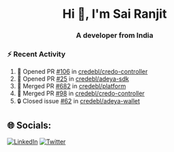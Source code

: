 <h1 align="center">Hi 👋, I'm Sai Ranjit</h1>
<h3 align="center">A developer from India</h3>

### :zap: Recent Activity

<!--START_SECTION:activity-->
1. 💪 Opened PR [#106](https://github.com/credebl/credo-controller/pull/106) in [credebl/credo-controller](https://github.com/credebl/credo-controller)
2. 💪 Opened PR [#25](https://github.com/credebl/adeya-sdk/pull/25) in [credebl/adeya-sdk](https://github.com/credebl/adeya-sdk)
3. 🎉 Merged PR [#682](https://github.com/credebl/platform/pull/682) in [credebl/platform](https://github.com/credebl/platform)
4. 🎉 Merged PR [#98](https://github.com/credebl/credo-controller/pull/98) in [credebl/credo-controller](https://github.com/credebl/credo-controller)
5. 🔒 Closed issue [#62](https://github.com/credebl/adeya-wallet/issues/62) in [credebl/adeya-wallet](https://github.com/credebl/adeya-wallet)
<!--END_SECTION:activity-->

## 🌐 Socials:
[![LinkedIn](https://img.shields.io/badge/LinkedIn-%230077B5.svg?logo=linkedin&logoColor=white)](https://linkedin.com/in/sairanjit) [![Twitter](https://img.shields.io/badge/Twitter-%231DA1F2.svg?logo=Twitter&logoColor=white)](https://twitter.com/sairanjit_) 
